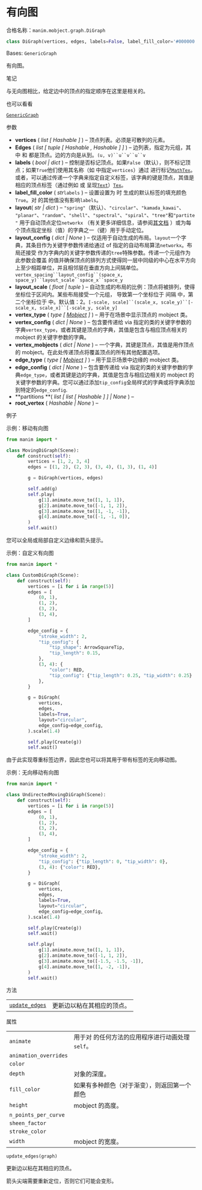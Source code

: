 # 有向图

合格名称：`manim.mobject.graph.DiGraph`

```py
class DiGraph(vertices, edges, labels=False, label_fill_color='#000000', layout='spring', layout_scale=2, layout_config=None, vertex_type=<class 'manim.mobject.geometry.arc.Dot'>, vertex_config=None, vertex_mobjects=None, edge_type=<class 'manim.mobject.geometry.line.Line'>, partitions=None, root_vertex=None, edge_config=None)
```

Bases: `GenericGraph`

有向图。

笔记

与无向图相比，给定边中的顶点的指定顺序在这里是相关的。

也可以看看

[`GenericGraph`]()

参数

- **vertices** ( _list_ _\[_ _Hashable_ _\]_ ) – 顶点列表。必须是可散列的元素。
- **Edges** ( _list_ _\[_ _tuple_ _\[_ _Hashable_ _,_ _Hashable_ _\]_ _\]_ ) – 边列表，指定为元组，其中 和 都是顶点。边的方向是从到。` (u, v)``u``v``u``v `
- **labels** ( _bool_ _|_ _dict_ ) – 控制是否标记顶点。如果`False`（默认），则不标记顶点；如果`True`他们使用其名称（如 中指定`vertices`）通过 进行标记[`MathTex`]()。或者，可以通过传递一个字典来指定自定义标签，该字典的键是顶点，其值是相应的顶点标签（通过例如 或 呈现[`Text`]()）[`Tex`]()。
- **label_fill_color** ( _str_`labels` ) – 设置设置为 时 生成的默认标签的填充颜色`True`。对 的其他值没有影响`labels`。
- **layout**( _str_ _|_ _dict_ ) – `"spring"`（默认）、`"circular"`、`"kamada_kawai"`、 `"planar"`、`"random"`、`"shell"`、`"spectral"`、`"spiral"`、`"tree"`和`"partite"` 用于自动顶点定位`networkx` （有关更多详细信息，请参阅[其文档](https://networkx.org/documentation/stable/reference/drawing.html#module-networkx.drawing.layout) ）或为每个顶点指定坐标（值）的字典之一（键）用于手动定位。
- **layout_config** ( _dict_ _|_ _None_ ) – 仅适用于自动生成的布局。`layout`一个字典，其条目作为关键字参数传递给通过 of 指定的自动布局算法`networkx`。布局还接受 作为字典内的关键字参数传递的`tree`特殊参数。传递一个元组作为此参数会覆盖 的值并确保顶点的排列方式使得同一层中同级的中心在水平方向上至少相距单位，并且相邻层在垂直方向上间隔单位。` vertex_spacing``layout_config``(space_x, space_y)``layout_scale``space_x``space_y `
- **layout_scale** ( _float_ _|_ _tuple_ ) – 自动生成的布局的比例：顶点将被排列，使得坐标位于区间内。某些布局接受一个元组， 导致第一个坐标位于 间隔 中，第二个坐标位于 中。默认值：2。` [-scale, scale]``(scale_x, scale_y)``[-scale_x, scale_x]``[-scale_y, scale_y] `
- **vertex_type** ( _type_ _\[_ [_Mobject_]() _\]_ ) – 用于在场景中显示顶点的 mobject 类。
- **vertex_config** ( _dict_ _|_ _None_ ) – 包含要传递给 via 指定的类的关键字参数的字典`vertex_type`，或者其键是顶点的字典，其值是包含与相应顶点相关的 mobject 的关键字参数的字典。
- **vertex_mobjects** ( _dict_ _|_ _None_ ) – 一个字典，其键是顶点，其值是用作顶点的 mobject。在此处传递顶点将覆盖顶点的所有其他配置选项。
- **edge_type** ( _type_ _\[_ [_Mobject_]() _\]_ ) – 用于显示场景中边缘的 mobject 类。
- **edge_config** ( _dict_ _|_ _None_ ) – 包含要传递给 via 指定的类的关键字参数的字典`edge_type`，或者其键是边的字典，其值是包含与相应边相关的 mobject 的关键字参数的字典。您可以通过添加`tip_config`全局样式的字典或将字典添加到特定的`edge_config`.
- **partitions **( _list_ _\[_ _list_ _\[_ _Hashable_ _\]_ _\]_ _|_ _None_ ) –
- **root_vertex** ( _Hashable_ _|_ _None_ ) –

例子

示例：移动有向图

```py
from manim import *

class MovingDiGraph(Scene):
    def construct(self):
        vertices = [1, 2, 3, 4]
        edges = [(1, 2), (2, 3), (3, 4), (1, 3), (1, 4)]

        g = DiGraph(vertices, edges)

        self.add(g)
        self.play(
            g[1].animate.move_to([1, 1, 1]),
            g[2].animate.move_to([-1, 1, 2]),
            g[3].animate.move_to([1, -1, -1]),
            g[4].animate.move_to([-1, -1, 0]),
        )
        self.wait()
```

您可以全局或局部自定义边缘和箭头提示。

示例：自定义有向图

```py
from manim import *

class CustomDiGraph(Scene):
    def construct(self):
        vertices = [i for i in range(5)]
        edges = [
            (0, 1),
            (1, 2),
            (3, 2),
            (3, 4),
        ]

        edge_config = {
            "stroke_width": 2,
            "tip_config": {
                "tip_shape": ArrowSquareTip,
                "tip_length": 0.15,
            },
            (3, 4): {
                "color": RED,
                "tip_config": {"tip_length": 0.25, "tip_width": 0.25}
            },
        }

        g = DiGraph(
            vertices,
            edges,
            labels=True,
            layout="circular",
            edge_config=edge_config,
        ).scale(1.4)

        self.play(Create(g))
        self.wait()
```

由于此实现尊重标签边界，因此您也可以将其用于带有标签的无向移动图。

示例：无向移动有向图

```py
from manim import *

class UndirectedMovingDiGraph(Scene):
    def construct(self):
        vertices = [i for i in range(5)]
        edges = [
            (0, 1),
            (1, 2),
            (3, 2),
            (3, 4),
        ]

        edge_config = {
            "stroke_width": 2,
            "tip_config": {"tip_length": 0, "tip_width": 0},
            (3, 4): {"color": RED},
        }

        g = DiGraph(
            vertices,
            edges,
            labels=True,
            layout="circular",
            edge_config=edge_config,
        ).scale(1.4)

        self.play(Create(g))
        self.wait()

        self.play(
            g[1].animate.move_to([1, 1, 1]),
            g[2].animate.move_to([-1, 1, 2]),
            g[3].animate.move_to([-1.5, -1.5, -1]),
            g[4].animate.move_to([1, -2, -1]),
        )
        self.wait()
```

方法

|||
|-|-|
[`update_edges`]()|更新边以粘在其相应的顶点。

属性

|||
|-|-|
`animate`|用于对 的任何方法的应用程序进行动画处理`self`。
`animation_overrides`|
`color`|
`depth`|对象的深度。
`fill_color`|如果有多种颜色（对于渐变），则返回第一个颜色
`height`|mobject 的高度。
`n_points_per_curve`|
`sheen_factor`|
`stroke_color`|
`width`|mobject 的宽度。


`update_edges(graph)`

更新边以粘在其相应的顶点。

箭头尖端需要重新定位，否则它们可能会变形。

